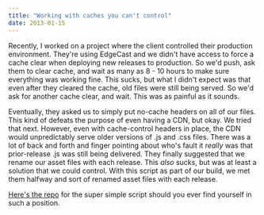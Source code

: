 ```yaml
---
title: "Working with caches you can't control"
date: 2013-01-15
---
```


Recently, I worked on a project where the client controlled their production environment.  They're using EdgeCast and we didn't have access to force a cache clear when deploying new releases to production. So we'd push, ask them to clear cache, and wait as many as 8 - 10 hours to make sure everything was working fine.  This sucks, but what I didn't expect was that even after they cleared the cache, old files were still being served. So we'd ask for another cache clear, and wait. This was as painful as it sounds.  

Eventually, they asked us to simply put no-cache headers on all of our files. This kind of defeats the purpose of even having a CDN, but okay.  We tried that next.  However, even with cache-control headers in place, the CDN would unpredictably serve older versions of .js and .css files.  There was a lot of back and forth and finger pointing about who's fault it *really* was that prior-release .js was still being delivered.  They finally suggested that we rename our asset files with each release.  This *also* sucks, but was at least a solution that we could control.  With this script as part of our build, we met them halfway and sort of renamed asset files with each release.  

[Here's the repo](https://github.com/drnikki/cli-cachebuster) for the super simple script should you ever find yourself in such a position.



